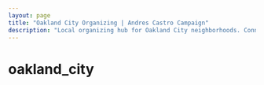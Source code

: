 ```yaml
---
layout: page
title: "Oakland City Organizing | Andres Castro Campaign"
description: "Local organizing hub for Oakland City neighborhoods. Connect with field operations, mutual aid, and community organizing efforts."
---
```


# oakland_city
